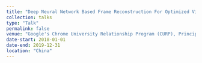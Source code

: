 ```yaml
---
title: "Deep Neural Network Based Frame Reconstruction For Optimized Video Coding - An AV2 Approach"
collection: talks
type: "Talk"
permalink: false
venue: "Google's Chrome University Relationship Program (CURP), Principle Investigator."
date-start: 2018-01-01
date-end: 2019-12-31
location: "China"
---
```


